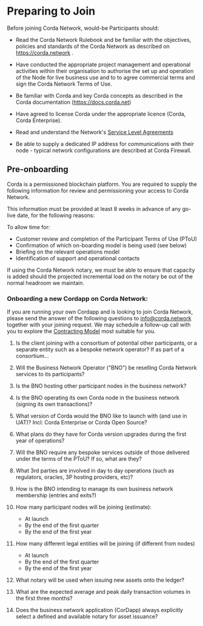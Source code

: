 # Preparing to Join

Before joining Corda Network, would-be Participants should:

* Read the Corda Network Rulebook and be familiar with the objectives, policies and standards of the Corda Network as described on https://corda.network .

* Have conducted the appropriate project management and operational activities within their organisation to authorise the set up and operation of the Node for live business use and to to agree commercial terms and sign the Corda Network Terms of Use.

* Be familiar with Corda and key Corda concepts as described in the Corda documentation (https://docs.corda.net)

* Have agreed to license Corda under the appropriate licence (Corda, Corda Enterprise). 

* Read and understand the Network's [Service Level Agreements](https://corda.network/trust-centre/sla-&-maintenance-handbook)

* Be able to supply a dedicated IP address for communications with their node - typical network configurations are described at Corda Firewall. 

## Pre-onboarding

Corda is a permissioned blockchain platform. You are required to supply the following information for review and permissioning your access to Corda Network.

This information must be provided at least 8 weeks in advance of any go-live date, for the following reasons:

To allow time for:
* Customer review and completion of the Participant Terms of Use (PToU)
* Confirmation of which on-boarding model is being used (see below)
* Briefing on the relevant operations model
* Identification of support and operational contacts

If using the Corda Network notary, we must be able to ensure that capacity is added should the projected incremental load on the notary be out of the normal headroom we maintain.

### Onboarding a new Cordapp on Corda Network:

If you are running your own Cordapp and is looking to join Corda Network, please send the answer of the following questions to info@corda.network together with your joining request. We may schedule a follow-up call with you to explore the [Contracting Model](https://corda.network/joining-corda-network/contracting-model) most suitable for you.

1. Is the client joining with a consortium of potential other participants, or a separate entity such as a bespoke network operator? If as part of a consortium...

2. Will the Business Network Operator ("BNO") be reselling Corda Network services to its participants?

3. Is the BNO hosting other participant nodes in the business network?

4. Is the BNO operating its own Corda node in the business network (signing its own transactions)?

6. What version of Corda would the BNO like to launch with (and use in UAT)? 
Incl: Corda Enterprise or Corda Open Source?

7. What plans do they have for Corda version upgrades during the first year of operations?

8. Will the BNO require any bespoke services outside of those delivered under the terms of the PToU? If so, what are they?

9. What 3rd parties are involved in day to day operations (such as regulators, oracles, 3P hosting providers, etc)?

10. How is the BNO intending to manage its own business network membership (entries and exits?)

12. How many participant nodes will be joining (estimate):
    * At launch
    * By the end of the first quarter 
    * By the end of the first year 

13. How many different legal entities will be joining (if different from nodes)
    * At launch
    * By the end of the first quarter 
    * By the end of the first year 

14. What notary will be used when issuing new assets onto the ledger?

15. What are the expected average and peak daily transaction volumes in the first three months?

16. Does the business network application (CorDapp) always explicitly select a defined and available notary for asset issuance?
